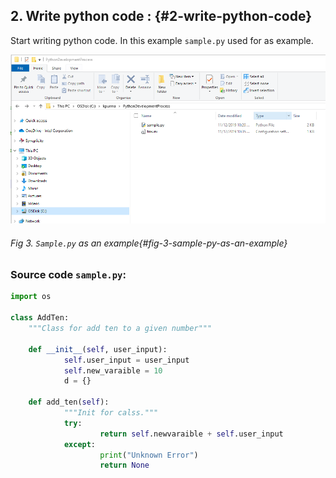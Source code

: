 ## 2\. Write python code : {#2-write-python-code}

Start writing python code. In this example `sample.py` used for as example.

![](/media/image3.png)
###### Fig 3. `Sample.py` as an example{#fig-3-sample-py-as-an-example}

### Source code `sample.py`:



```python
import os
        
class AddTen:
    """Class for add ten to a given number"""

    def __init__(self, user_input):
            self.user_input = user_input
            self.new_varaible = 10
            d = {}

    def add_ten(self):
            """Init for calss."""
            try:
                    return self.newvaraible + self.user_input
            except:
                    print("Unknown Error")
                    return None

```

